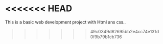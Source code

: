 <<<<<<< HEAD
=======
This is a basic web development project with Html ans css..
>>>>>>> 49c0349d82695bb2e4cc74e131d0f9b79b1cb736
